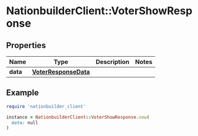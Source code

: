 # NationbuilderClient::VoterShowResponse

## Properties

| Name | Type | Description | Notes |
| ---- | ---- | ----------- | ----- |
| **data** | [**VoterResponseData**](VoterResponseData.md) |  |  |

## Example

```ruby
require 'nationbuilder_client'

instance = NationbuilderClient::VoterShowResponse.new(
  data: null
)
```

